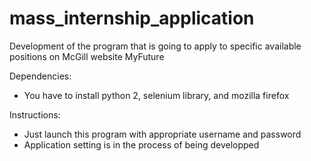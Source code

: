 # mass_internship_application

Development of the program that is going to apply to specific available positions on McGill website MyFuture

Dependencies:
- You have to install python 2, selenium library, and mozilla firefox

Instructions:
- Just launch this program with appropriate username and password
- Application setting is in the process of being developped
